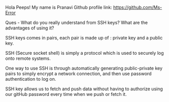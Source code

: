 Hola Peeps! My name is Pranavi
Github profile link: https://github.com/Ms-Error

Ques - What do you really understand from SSH keys? What are the advantages of using it?

SSH keys comes in pairs, each pair is made up of : private key and a public key. 

SSH (Secure socket shell) is simply a protocol which is used to securely log onto remote systems.

One way to use SSH is through automatically generating public-private key pairs to simply encrypt a network connection, and then use password authentication to log on.

SSH key allows us to fetch and push data without having to authorize using our gitHub password every time when we push or fetch it.